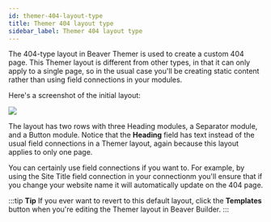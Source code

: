 ```yaml
---
id: themer-404-layout-type
title: Themer 404 layout type
sidebar_label: Themer 404 layout type
---
```


The 404-type layout in Beaver Themer is used to create a custom 404 page. This Themer layout is different from other types, in that it can only apply to a single page, so in the usual case you'll be creating static content rather than using field connections in your modules.

Here's a screenshot of the initial layout:

![](/img/themer-404-layout-type-7f324f0a.png)

The layout has two rows with three Heading modules, a Separator module, and a Button module. Notice that the **Heading** field has text instead of the usual field connections in a Themer layout, again because this layout applies to only one page.

You can certainly use field connections if you want to. For example, by using the Site Title field connection in your connectionm you'll ensure that if you change your website name it will automatically update on the 404 page.

:::tip **Tip**
If you ever want to revert to this default layout, click the **Templates** button when you're editing the Themer layout in Beaver Builder.
:::
